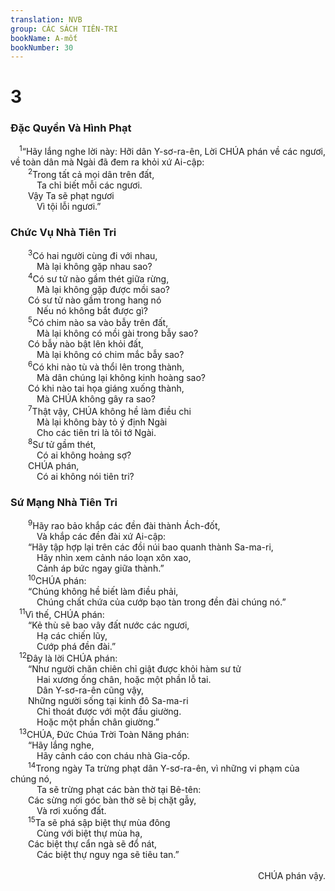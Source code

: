 ```yaml
---
translation: NVB
group: CÁC SÁCH TIÊN-TRI
bookName: A-mốt 
bookNumber: 30
---
```


<div class="title"><h1>3</h1><h3>Đặc Quyền Và Hình Phạt </h3></div>
<span class="verse am_3_1"> <sup>1</sup>“Hãy lắng nghe lời này: Hỡi dân Y-sơ-ra-ên, Lời CHÚA phán về các ngươi, về toàn dân mà Ngài đã đem ra khỏi xứ Ai-cập: <br/></span>
<span class="verse am_3_2">  <sup>2</sup>Trong tất cả mọi dân trên đất, <br/>   Ta chỉ biết mỗi các ngươi. <br/>  Vậy Ta sẽ phạt ngươi <br/>   Vì tội lỗi ngươi.” <br/></span>
<div class="title"><h3>Chức Vụ Nhà Tiên Tri </h3></div>
<span class="verse am_3_3">  <sup>3</sup>Có hai người cùng đi với nhau, <br/>   Mà lại không gặp nhau sao? <br/></span>
<span class="verse am_3_4">  <sup>4</sup>Có sư tử nào gầm thét giữa rừng, <br/>   Mà lại không gặp được mồi sao? <br/>  Có sư tử nào gầm trong hang nó <br/>   Nếu nó không bắt được gì? <br/></span>
<span class="verse am_3_5">  <sup>5</sup>Có chim nào sa vào bẫy trên đất, <br/>   Mà lại không có mồi gài trong bẫy sao? <br/>  Có bẫy nào bật lên khỏi đất, <br/>   Mà lại không có chim mắc bẫy sao? <br/></span>
<span class="verse am_3_6">  <sup>6</sup>Có khi nào tù và thổi lên trong thành, <br/>   Mà dân chúng lại không kinh hoàng sao? <br/>  Có khi nào tai họa giáng xuống thành, <br/>   Mà CHÚA không gây ra sao? <br/></span>
<span class="verse am_3_7">  <sup>7</sup>Thật vậy, CHÚA không hề làm điều chi <br/>   Mà lại không bày tỏ ý định Ngài <br/>   Cho các tiên tri là tôi tớ Ngài. <br/></span>
<span class="verse am_3_8">  <sup>8</sup>Sư tử gầm thét, <br/>   Có ai không hoảng sợ? <br/>  CHÚA phán, <br/>   Có ai không nói tiên tri? <br/></span>
<div class="title"><h3>Sứ Mạng Nhà Tiên Tri </h3></div>
<span class="verse am_3_9">  <sup>9</sup>Hãy rao bảo khắp các đền đài thành Ách-đốt, <br/>   Và khắp các đền đài xứ Ai-cập: <br/>  “Hãy tập hợp lại trên các đồi núi bao quanh thành Sa-ma-ri, <br/>   Hãy nhìn xem cảnh náo loạn xôn xao, <br/>   Cảnh áp bức ngay giữa thành.” <br/></span>
<span class="verse am_3_10">  <sup>10</sup>CHÚA phán: <br/>  “Chúng không hề biết làm điều phải, <br/>   Chúng chất chứa của cướp bạo tàn trong đền đài chúng nó.” <br/></span>
<span class="verse am_3_11"> <sup>11</sup>Vì thế, CHÚA phán: <br/>  “Kẻ thù sẽ bao vây đất nước các ngươi, <br/>   Hạ các chiến lũy, <br/>   Cướp phá đền đài.” <br/></span>
<span class="verse am_3_12"> <sup>12</sup>Đây là lời CHÚA phán: <br/>  “Như người chăn chiên chỉ giật được khỏi hàm sư tử <br/>   Hai xương ống chân, hoặc một phần lỗ tai. <br/>   Dân Y-sơ-ra-ên cũng vậy, <br/>  Những người sống tại kinh đô Sa-ma-ri <br/>   Chỉ thoát được với một đầu giường. <br/>   Hoặc một phần chân giường.” <br/></span>
<span class="verse am_3_13"> <sup>13</sup>CHÚA, Đức Chúa Trời Toàn Năng phán: <br/>  “Hãy lắng nghe, <br/>   Hãy cảnh cáo con cháu nhà Gia-cốp. <br/></span>
<span class="verse am_3_14">  <sup>14</sup>Trong ngày Ta trừng phạt dân Y-sơ-ra-ên, vì những vi phạm của chúng nó, <br/>   Ta sẽ trừng phạt các bàn thờ tại Bê-tên: <br/>  Các sừng nơi góc bàn thờ sẽ bị chặt gẫy, <br/>   Và rơi xuống đất. <br/></span>
<span class="verse am_3_15">  <sup>15</sup>Ta sẽ phá sập biệt thự mùa đông <br/>   Cùng với biệt thự mùa hạ, <br/>  Các biệt thự cẩn ngà sẽ đổ nát, <br/>   Các biệt thự nguy nga sẽ tiêu tan.” <br/> <aside style="text-align:right;">CHÚA phán vậy. </aside><br/></span>
